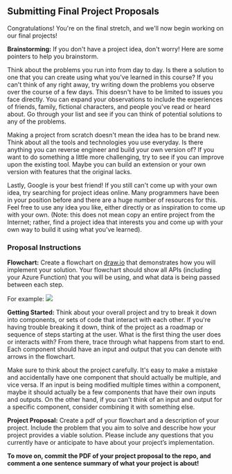 ## Submitting Final Project Proposals

Congratulations! You're on the final stretch, and we'll now begin working on our final projects!

**Brainstorming:** If you don't have a project idea, don't worry! Here are some pointers to help you brainstorm.

Think about the problems you run into from day to day. Is there a solution to one that you can create using what you've learned in this course? If you can't think of any right away, try writing down the problems you observe over the course of a few days. This doesn't have to be limited to issues you face directly. You can expand your observations to include the experiences of friends, family, fictional characters, and people you've read or heard about. Go through your list and see if you can think of potential solutions to any of the problems.

Making a project from scratch doesn't mean the idea has to be brand new. Think about all the tools and technologies you use everyday. Is there anything you can reverse engineer and build your own version of? If you want to do something a little more challenging, try to see if you can improve upon the existing tool. Maybe you can build an extension or your own version with features that the original lacks.  

Lastly, Google is your best friend! If you still can't come up with your own idea, try searching for project ideas online. Many programmers have been in your position before and there are a huge number of resources for this. Feel free to use any idea you like, either directly or as inspiration to come up with your own. (Note: this does not mean copy an entire project from the Internet; rather, find a project idea that interests you and come up with your own way to build it using what you've learned).

### Proposal Instructions

**Flowchart:**  Create a flowchart on [draw.io](draw.io) that demonstrates how you will implement your solution. Your flowchart should show all APIs (including your Azure Function) that you will be using, and what data is being passed between each step.

For example: ![](https://github.com/thearchitectsnotebook/azure-functions-course/blob/master/images/proposal-flow-chart.PNG?raw=true)

**Getting Started:** Think about your overall project and try to break it down into components, or sets of code that interact with each other. If you're having trouble breaking it down, think of the project as a roadmap or sequence of steps starting at the user. What is the first thing the user does or interacts with? From there, trace through what happens from start to end. Each component should have an input and output that you can denote with arrows in the flowchart.

Make sure to think about the project carefully. It's easy to make a mistake and accidentally have one component that should actually be multiple, and vice versa. If an input is being modified multiple times within a component, maybe it should actually be a few components that have their own inputs and outputs. On the other hand, if you can't think of an input and output for a specific component, consider combining it with something else.

**Project Proposal:** Create a pdf of your flowchart and a description of your project. Include the problem that you aim to solve and describe how your project provides a viable solution. Please include any questions that you currently have or anticipate to have about your project’s implementation.

**To move on, commit the PDF of your project proposal to the repo, and comment a one sentence summary of what your project is about!**
